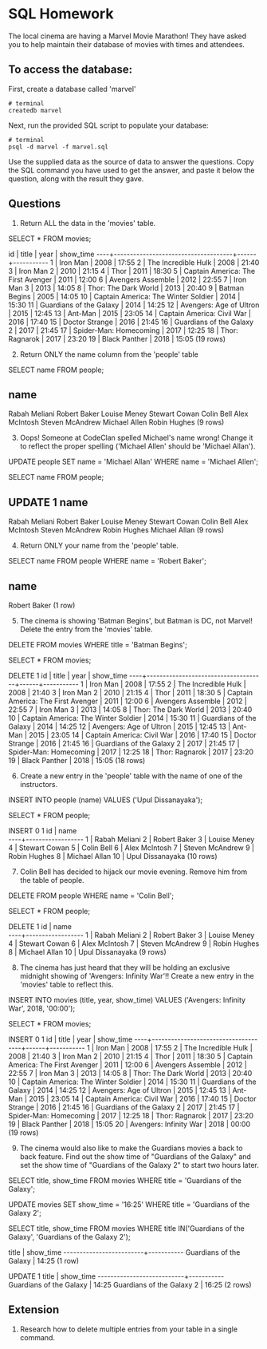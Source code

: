# SQL Homework

The local cinema are having a Marvel Movie Marathon! They have asked you to help maintain their database of movies with times and attendees.

## To access the database:

First, create a database called 'marvel'

```
# terminal
createdb marvel
```

Next, run the provided SQL script to populate your database:

```
# terminal
psql -d marvel -f marvel.sql
```

Use the supplied data as the source of data to answer the questions. Copy the SQL command you have used to get the answer, and paste it below the question, along with the result they gave.

## Questions

1.  Return ALL the data in the 'movies' table.

SELECT * FROM movies;

id |                title                | year | show_time
----+-------------------------------------+------+-----------
 1 | Iron Man                            | 2008 | 17:55
 2 | The Incredible Hulk                 | 2008 | 21:40
 3 | Iron Man 2                          | 2010 | 21:15
 4 | Thor                                | 2011 | 18:30
 5 | Captain America: The First Avenger  | 2011 | 12:00
 6 | Avengers Assemble                   | 2012 | 22:55
 7 | Iron Man 3                          | 2013 | 14:05
 8 | Thor: The Dark World                | 2013 | 20:40
 9 | Batman Begins                       | 2005 | 14:05
10 | Captain America: The Winter Soldier | 2014 | 15:30
11 | Guardians of the Galaxy             | 2014 | 14:25
12 | Avengers: Age of Ultron             | 2015 | 12:45
13 | Ant-Man                             | 2015 | 23:05
14 | Captain America: Civil War          | 2016 | 17:40
15 | Doctor Strange                      | 2016 | 21:45
16 | Guardians of the Galaxy 2           | 2017 | 21:45
17 | Spider-Man: Homecoming              | 2017 | 12:25
18 | Thor: Ragnarok                      | 2017 | 23:20
19 | Black Panther                       | 2018 | 15:05
(19 rows)

2.  Return ONLY the name column from the 'people' table

SELECT name FROM people;

name       
-----------------
Rabah   Meliani
Robert Baker
Louise Meney
Stewart Cowan
Colin Bell
Alex McIntosh
Steven McAndrew
Michael Allen
Robin   Hughes
(9 rows)

3.  Oops! Someone at CodeClan spelled Michael's name wrong! Change it to reflect the proper spelling ('Michael Allen' should be 'Michael Allan').

UPDATE people SET name = 'Michael Allan' WHERE name = 'Michael Allen';

SELECT name FROM people;

UPDATE 1
      name       
-----------------
 Rabah   Meliani
 Robert Baker
 Louise Meney
 Stewart Cowan
 Colin Bell
 Alex McIntosh
 Steven McAndrew
 Robin   Hughes
 Michael Allan
(9 rows)

4.  Return ONLY your name from the 'people' table.

SELECT name FROM people WHERE name = 'Robert Baker';

name     
--------------
Robert Baker
(1 row)

5.  The cinema is showing 'Batman Begins', but Batman is DC, not Marvel! Delete the entry from the 'movies' table.

DELETE FROM movies WHERE title = 'Batman Begins';

SELECT * FROM movies;

DELETE 1
 id |                title                | year | show_time
----+-------------------------------------+------+-----------
  1 | Iron Man                            | 2008 | 17:55
  2 | The Incredible Hulk                 | 2008 | 21:40
  3 | Iron Man 2                          | 2010 | 21:15
  4 | Thor                                | 2011 | 18:30
  5 | Captain America: The First Avenger  | 2011 | 12:00
  6 | Avengers Assemble                   | 2012 | 22:55
  7 | Iron Man 3                          | 2013 | 14:05
  8 | Thor: The Dark World                | 2013 | 20:40
 10 | Captain America: The Winter Soldier | 2014 | 15:30
 11 | Guardians of the Galaxy             | 2014 | 14:25
 12 | Avengers: Age of Ultron             | 2015 | 12:45
 13 | Ant-Man                             | 2015 | 23:05
 14 | Captain America: Civil War          | 2016 | 17:40
 15 | Doctor Strange                      | 2016 | 21:45
 16 | Guardians of the Galaxy 2           | 2017 | 21:45
 17 | Spider-Man: Homecoming              | 2017 | 12:25
 18 | Thor: Ragnarok                      | 2017 | 23:20
 19 | Black Panther                       | 2018 | 15:05
(18 rows)

6.  Create a new entry in the 'people' table with the name of one of the instructors.

INSERT INTO people (name) VALUES ('Upul Dissanayaka');

SELECT * FROM people;

INSERT 0 1
 id |       name       
----+------------------
  1 | Rabah   Meliani
  2 | Robert Baker
  3 | Louise Meney
  4 | Stewart Cowan
  5 | Colin Bell
  6 | Alex McIntosh
  7 | Steven McAndrew
  9 | Robin   Hughes
  8 | Michael Allan
 10 | Upul Dissanayaka
(10 rows)

7.  Colin Bell has decided to hijack our movie evening. Remove him from the table of people.

DELETE FROM people WHERE name = 'Colin Bell';

SELECT * FROM people;

DELETE 1
 id |       name       
----+------------------
  1 | Rabah   Meliani
  2 | Robert Baker
  3 | Louise Meney
  4 | Stewart Cowan
  6 | Alex McIntosh
  7 | Steven McAndrew
  9 | Robin   Hughes
  8 | Michael Allan
 10 | Upul Dissanayaka
(9 rows)

8.  The cinema has just heard that they will be holding an exclusive midnight showing of 'Avengers: Infinity War'!! Create a new entry in the 'movies' table to reflect this.

INSERT INTO movies (title, year, show_time) VALUES ('Avengers: Infinity War', 2018, '00:00');

SELECT * FROM movies;

INSERT 0 1
 id |                title                | year | show_time
----+-------------------------------------+------+-----------
  1 | Iron Man                            | 2008 | 17:55
  2 | The Incredible Hulk                 | 2008 | 21:40
  3 | Iron Man 2                          | 2010 | 21:15
  4 | Thor                                | 2011 | 18:30
  5 | Captain America: The First Avenger  | 2011 | 12:00
  6 | Avengers Assemble                   | 2012 | 22:55
  7 | Iron Man 3                          | 2013 | 14:05
  8 | Thor: The Dark World                | 2013 | 20:40
 10 | Captain America: The Winter Soldier | 2014 | 15:30
 11 | Guardians of the Galaxy             | 2014 | 14:25
 12 | Avengers: Age of Ultron             | 2015 | 12:45
 13 | Ant-Man                             | 2015 | 23:05
 14 | Captain America: Civil War          | 2016 | 17:40
 15 | Doctor Strange                      | 2016 | 21:45
 16 | Guardians of the Galaxy 2           | 2017 | 21:45
 17 | Spider-Man: Homecoming              | 2017 | 12:25
 18 | Thor: Ragnarok                      | 2017 | 23:20
 19 | Black Panther                       | 2018 | 15:05
 20 | Avengers: Infinity War              | 2018 | 00:00
(19 rows)

9.  The cinema would also like to make the Guardians movies a back to back feature. Find out the show time of "Guardians of the Galaxy" and set the show time of "Guardians of the Galaxy 2" to start two hours later.

SELECT title, show_time FROM movies WHERE title = 'Guardians of the Galaxy';

UPDATE movies SET show_time = '16:25' WHERE title = 'Guardians of the Galaxy 2';

SELECT title, show_time FROM movies WHERE title IN('Guardians of the Galaxy', 'Guardians of the Galaxy 2');

title          | show_time
-------------------------+-----------
Guardians of the Galaxy | 14:25
(1 row)

UPDATE 1
 title           | show_time
---------------------------+-----------
Guardians of the Galaxy   | 14:25
Guardians of the Galaxy 2 | 16:25
(2 rows)

## Extension

1.  Research how to delete multiple entries from your table in a single command.
